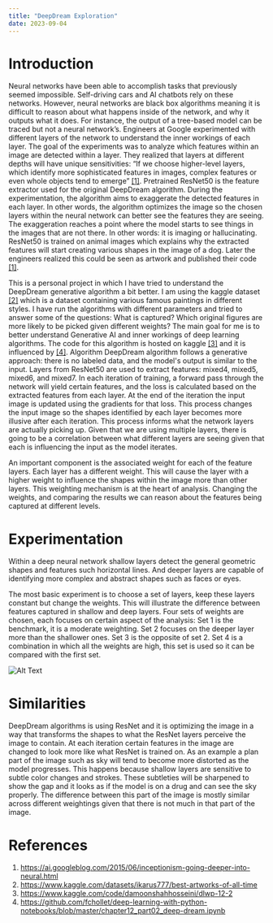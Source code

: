 ```yaml
---
title: "DeepDream Exploration"
date: 2023-09-04
---
```


# Introduction
Neural networks have been able to accomplish tasks that previously seemed impossible. Self-driving cars and AI chatbots rely on these networks. However, neural networks are black box algorithms meaning it is difficult to reason about what happens inside of the network, and why it outputs what it does. For instance, the output of a tree-based model can be traced but not a neural network’s. Engineers at Google experimented with different layers of the network to understand the inner workings of each layer. The goal of the experiments was to analyze which features within an image are detected within a layer. They realized that layers at different depths will have unique sensitivities: “If we choose higher-level layers, which identify more sophisticated features in images, complex features or even whole objects tend to emerge” <a href='#ref-1'>[1]</a>. Pretrained ResNet50 is the feature extractor used for the original DeepDream algorithm. During the experimentation, the algorithm aims to exaggerate the detected features in each layer. In other words, the algorithm optimizes the image so the chosen layers within the neural network can better see the features they are seeing. The exaggeration reaches a point where the model starts to see things in the images that are not there. In other words: it is imaging or hallucinating. ResNet50 is trained on animal images which explains why the extracted features will start creating various shapes in the image of a dog. Later the engineers realized this could be seen as artwork and published their code <a href='#ref-1'>[1]</a>. 

This is a personal project in which I have tried to understand the DeepDream generative algorithm a bit better. I am using the kaggle dataset <a href='#ref-2'>[2]</a> which is a dataset containing various famous paintings in different styles. I have run the algorithms with different parameters and tried to answer some of the questions: What is captured? Which original figures are more likely to be picked given different weights? The main goal for me is to better understand Generative AI and inner workings of deep learning algorithms. The code for this algorithm is hosted on kaggle <a href='#ref-3'>[3]</a> and it is influenced by <a href='#ref-4'>[4]</a>.
Algorithm
DeepDream algorithm follows a generative approach: there is no labeled data, and the model's output is similar to the input. Layers from ResNet50 are used to extract features: mixed4, mixed5, mixed6, and mixed7. In each iteration of training, a forward pass through the network will yield certain features, and the loss is calculated based on the extracted features from each layer. At the end of the iteration the input image is updated using the gradients for that loss. This process changes the input image so the shapes identified by each layer becomes more illusive after each iteration. This process informs what the network layers are actually picking up. Given that we are using multiple layers, there is going to be a correlation between what different layers are seeing given that each is influencing the input as the model iterates.

An important component is the associated weight for each of the feature layers. Each layer has a different weight. This will cause the layer with a higher weight to influence the shapes within the image more than other layers. This weighting mechanism is at the heart of analysis. Changing the weights, and comparing the results we can reason about the features being captured at different levels.


# Experimentation
Within a deep neural network shallow layers detect the general geometric shapes and features such horizontal lines. And deeper layers are capable of identifying more complex and abstract shapes such as faces or eyes.

The most basic experiment is to choose a set of layers, keep these layers constant but change the weights.
This will illustrate the difference between features captured in shallow and deep layers.
Four sets of weights are chosen, each focuses on certain aspect of the analysis:
Set 1 is the benchmark, it is a moderate weighting.
Set 2 focuses on the deeper layer more than the shallower ones.
Set 3 is the opposite of set 2.
Set 4 is a combination in which all the weights are high, this set is used so it can be compared with the first set.

![Alt Text](../IM_2_W1_S.gif)

# Similarities
DeepDream algorithms is using ResNet and it is optimizing the image in a way that transforms the shapes to what the ResNet layers perceive the image to contain. At each iteration certain features in the image are changed to look more like what ResNet is trained on. As an example a plan part of the image such as sky will tend to become more distorted as the model progresses. This happens because shallow layers are sensitive to subtle color changes and strokes. These subtleties will be sharpened to show the gap and it looks as if the model is on a drug and can see the sky properly. The difference between this part of the image is mostly similar across different weightings given that there is not much in that part of the image.


# References
1. <a id='ref-1'>https://ai.googleblog.com/2015/06/inceptionism-going-deeper-into-neural.html</a>
2. <a id='ref-2'>https://www.kaggle.com/datasets/ikarus777/best-artworks-of-all-time</a>
3. <a id='ref-3'>https://www.kaggle.com/code/damoonshahhosseini/dlwp-12-2 </a>
4. <a id='ref-4'>https://github.com/fchollet/deep-learning-with-python-notebooks/blob/master/chapter12_part02_deep-dream.ipynb</a>
